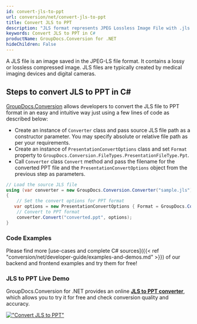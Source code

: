 ```yaml
---
id: convert-jls-to-ppt
url: conversion/net/convert-jls-to-ppt
title: Convert JLS to PPT
description: "JLS format represents JPEG Lossless Image File with .jls extension. Learn how to convert JLS to PPT file programmatically in C# language using GroupDocs.Conversion for .NET library."
keywords: Convert JLS to PPT in C#
productName: GroupDocs.Conversion for .NET
hideChildren: False
---
```


A JLS file is an image saved in the JPEG-LS file format. It contains a lossy or lossless compressed image. JLS files are typically created by medical imaging devices and digital cameras.

## Steps to convert JLS to PPT in C#

[GroupDocs.Conversion](https://products.groupdocs.com/conversion/net) allows developers to convert the JLS file to PPT format in an easy and intuitive way just using a few lines of code as described below:

* Create an instance of `Converter` class and pass source JLS file path as a constructor parameter. You may specify absolute or relative file path as per your requirements. 
* Create an instance of `PresentationConvertOptions` class and set `Format` property to `GroupDocs.Conversion.FileTypes.PresentationFileType.Ppt`.
* Call `Converter` class `Convert` method and pass the filename for the converted PPT file and the `PresentationConvertOptions` object from the previous step as parameters.

```csharp
// Load the source JLS file
using (var converter = new GroupDocs.Conversion.Converter("sample.jls"))
{
    // Set the convert options for PPT format
   var options = new PresentationConvertOptions { Format = GroupDocs.Conversion.FileTypes.PresentationFileType.Ppt };
    // Convert to PPT format
    converter.Convert("converted.ppt", options);
}
```

### Code Examples

Please find more [use-cases and complete C# sources]({{< ref "conversion/net/developer-guide/examples-and-demos.md" >}}) of our backend and frontend examples and try them for free!

### JLS to PPT Live Demo

GroupDocs.Conversion for .NET provides an online [**JLS to PPT converter**](https://products.groupdocs.app/conversion/jls-to-ppt), which allows you to try it for free and check conversion quality and accuracy.

[!["Convert JLS to PPT"](conversion/net/images/convert-to-ppt/convert-jls-to-ppt.png)](https://products.groupdocs.app/conversion/jls-to-ppt)